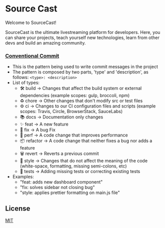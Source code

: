# Source Cast

Welcome to SourceCast!

SourceCast is the ultimate livestreaming platform for developers. Here, you can share your projects, teach yourself new technologies, learn from other devs and build an amazing community.

### [Conventional Commit](https://www.conventionalcommits.org/en/v1.0.0/)

- This is the pattern being used to write commit messages in the project
- The pattern is composed by two parts, 'type' and 'description', as follows: `<type>: <description>`
- List of types:
  - 🛠 build -> Changes that affect the build system or external dependencies (example scopes: gulp, broccoli, npm)
  - ♻️ chore -> Other changes that don't modify src or test files
  - ⚙️ ci -> Changes to our CI configuration files and scripts (example scopes: Travis, Circle, BrowserStack, SauceLabs)
  - 📚 docs -> Documentation only changes
  - ✨ feat -> A new feature
  - 🐛 fix -> A bug Fix
  - 🚀 perf -> A code change that improves performance
  - 📦 refactor -> A code change that neither fixes a bug nor adds a feature
  - 🗑 revert -> Reverts a previous commit
  - 💎 style -> Changes that do not affect the meaning of the code (white-space, formatting, missing semi-colons, etc)
  - 🚨 tests -> Adding missing tests or correcting existing tests
- Examples:
  - "feat: adds new dashboard component"
  - "fix: solves sidebar not closing bug"
  - "style: applies prettier formatting on main.js file"

## License

[MIT](https://choosealicense.com/licenses/mit/)

